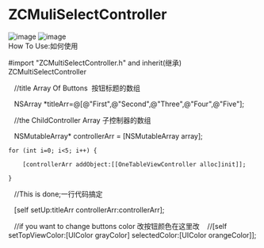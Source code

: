 # ZCMuliSelectController 
![image](https://github.com/yellowTiger/ZCMuliSelectController/blob/master/demoPic.png) 
![image](https://github.com/yellowTiger/ZCMuliSelectController/blob/master/333.gif)  
How To Use:如何使用

#import "ZCMultiSelectController.h" and inherit(继承) ZCMultiSelectController

    //title Array Of Buttons  按钮标题的数组
    
    
    NSArray *titleArr=@[@"First",@"Second",@"Three",@"Four",@"Five"];
    
    
    //the ChildController Array 子控制器的数组
    
    NSMutableArray* controllerArr = [NSMutableArray array];
    
    
    for (int i=0; i<5; i++) {
    
        [controllerArr addObject:[[OneTableViewController alloc]init]];
        
    }
    
    //This is done;一行代码搞定
    
    [self setUp:titleArr controllerArr:controllerArr];
    
    
    //if you want to change buttons color 改按钮颜色在这里改
    //[self setTopViewColor:[UIColor grayColor] selectedColor:[UIColor orangeColor]];
